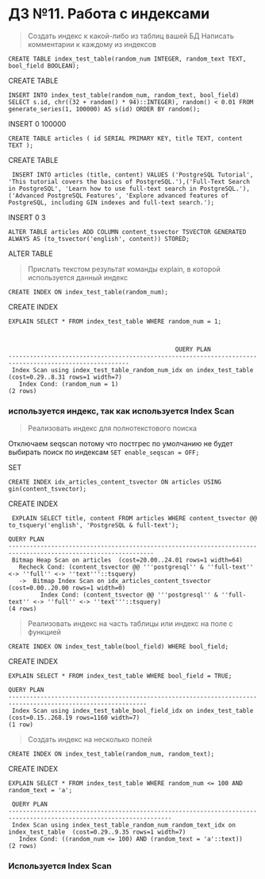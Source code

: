 # ДЗ №11. Работа с индексами


> Создать индекс к какой-либо из таблиц вашей БД
> Написать комментарии к каждому из индексов

```CREATE TABLE index_test_table(random_num INTEGER, random_text TEXT, bool_field BOOLEAN);```

CREATE TABLE

```INSERT INTO index_test_table(random_num, random_text, bool_field) SELECT s.id, chr((32 + random() * 94)::INTEGER), random() < 0.01 FROM generate_series(1, 100000) AS s(id) ORDER BY random();```

INSERT 0 100000

``` CREATE TABLE articles ( id SERIAL PRIMARY KEY, title TEXT, content TEXT ); ```

CREATE TABLE

``` INSERT INTO articles (title, content) VALUES ('PostgreSQL Tutorial', 'This tutorial covers the basics of PostgreSQL.'),('Full-Text Search in PostgreSQL', 'Learn how to use full-text search in PostgreSQL.'), ('Advanced PostgreSQL Features', 'Explore advanced features of PostgreSQL, including GIN indexes and full-text search.');``` 

INSERT 0 3

```ALTER TABLE articles ADD COLUMN content_tsvector TSVECTOR GENERATED ALWAYS AS (to_tsvector('english', content)) STORED;```

ALTER TABLE

> Прислать текстом результат команды explain,
в которой используется данный индекс

```CREATE INDEX ON index_test_table(random_num);```

CREATE INDEX

```EXPLAIN SELECT * FROM index_test_table WHERE random_num = 1;```

```


                                               QUERY PLAN
--------------------------------------------------------------------------------------------------------
 Index Scan using index_test_table_random_num_idx on index_test_table  (cost=0.29..8.31 rows=1 width=7)
   Index Cond: (random_num = 1)
(2 rows)
```


### используется индекс, так как используется Index Scan


> Реализовать индекс для полнотекстового поиска

Отключаем seqscan потому что постгрес по умолчанию не будет выбирать поиск по индексам
``` SET enable_seqscan = OFF; ```

SET

```CREATE INDEX idx_articles_content_tsvector ON articles USING gin(content_tsvector);```

CREATE INDEX

``` EXPLAIN SELECT title, content FROM articles WHERE content_tsvector @@ to_tsquery('english', 'PostgreSQL & full-text');```

```
QUERY PLAN
---------------------------------------------------------------------------------------------------------------
 Bitmap Heap Scan on articles  (cost=20.00..24.01 rows=1 width=64)
   Recheck Cond: (content_tsvector @@ '''postgresql'' & ''full-text'' <-> ''full'' <-> ''text'''::tsquery)
   ->  Bitmap Index Scan on idx_articles_content_tsvector  (cost=0.00..20.00 rows=1 width=0)
         Index Cond: (content_tsvector @@ '''postgresql'' & ''full-text'' <-> ''full'' <-> ''text'''::tsquery)
(4 rows)
```


> Реализовать индекс на часть таблицы или индекс
на поле с функцией

```CREATE INDEX ON index_test_table(bool_field) WHERE bool_field; ```

CREATE INDEX

```EXPLAIN SELECT * FROM index_test_table WHERE bool_field = TRUE;```

```
QUERY PLAN
-------------------------------------------------------------------------------------------------------------
 Index Scan using index_test_table_bool_field_idx on index_test_table  (cost=0.15..268.19 rows=1160 width=7)
(1 row)
```

> Создать индекс на несколько полей

```CREATE INDEX ON index_test_table(random_num, random_text);```

CREATE INDEX


```EXPLAIN SELECT * FROM index_test_table WHERE random_num <= 100 AND random_text = 'a';```

```
 QUERY PLAN
--------------------------------------------------------------------------------------------------------------------
 Index Scan using index_test_table_random_num_random_text_idx on index_test_table  (cost=0.29..9.35 rows=1 width=7)
   Index Cond: ((random_num <= 100) AND (random_text = 'a'::text))
(2 rows)
```
### Используется Index Scan




